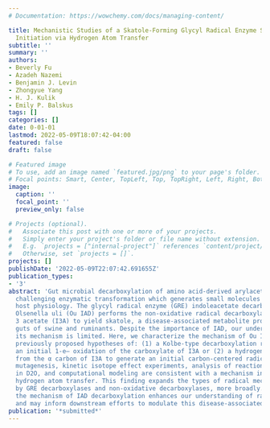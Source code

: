 ```yaml
---
# Documentation: https://wowchemy.com/docs/managing-content/

title: Mechanistic Studies of a Skatole-Forming Glycyl Radical Enzyme Suggest Reaction
  Initiation via Hydrogen Atom Transfer
subtitle: ''
summary: ''
authors:
- Beverly Fu
- Azadeh Nazemi
- Benjamin J. Levin
- Zhongyue Yang
- H. J. Kulik
- Emily P. Balskus
tags: []
categories: []
date: 0-01-01
lastmod: 2022-05-09T18:07:42-04:00
featured: false
draft: false

# Featured image
# To use, add an image named `featured.jpg/png` to your page's folder.
# Focal points: Smart, Center, TopLeft, Top, TopRight, Left, Right, BottomLeft, Bottom, BottomRight.
image:
  caption: ''
  focal_point: ''
  preview_only: false

# Projects (optional).
#   Associate this post with one or more of your projects.
#   Simply enter your project's folder or file name without extension.
#   E.g. `projects = ["internal-project"]` references `content/project/deep-learning/index.md`.
#   Otherwise, set `projects = []`.
projects: []
publishDate: '2022-05-09T22:07:42.691655Z'
publication_types:
- '3'
abstract: 'Gut microbial decarboxylation of amino acid-derived arylacetates is a chemically
  challenging enzymatic transformation which generates small molecules that impact
  host physiology. The glycyl radical enzyme (GRE) indoleacetate decarboxylase from
  Olsenella uli (Ou IAD) performs the non-oxidative radical decarboxylation of indole
  3 acetate (I3A) to yield skatole, a disease-associated metabolite produced in the
  guts of swine and ruminants. Despite the importance of IAD, our understanding of
  its mechanism is limited. Here, we characterize the mechanism of Ou IAD, evaluating
  previously proposed hypotheses of: (1) a Kolbe-type decarboxylation reaction involving
  an initial 1-e– oxidation of the carboxylate of I3A or (2) a hydrogen atom abstraction
  from the α carbon of I3A to generate an initial carbon-centered radical. Site-directed
  mutagenesis, kinetic isotope effect experiments, analysis of reactions performed
  in D2O, and computational modeling are consistent with a mechanism involving initial
  hydrogen atom transfer. This finding expands the types of radical mechanisms employed
  by GRE decarboxylases and non-oxidative decarboxylases, more broadly. Elucidating
  the mechanism of IAD decarboxylation enhances our understanding of radical enzymes
  and may inform downstream efforts to modulate this disease-associated metabolism.'
publication: '*submitted*'
---
```

